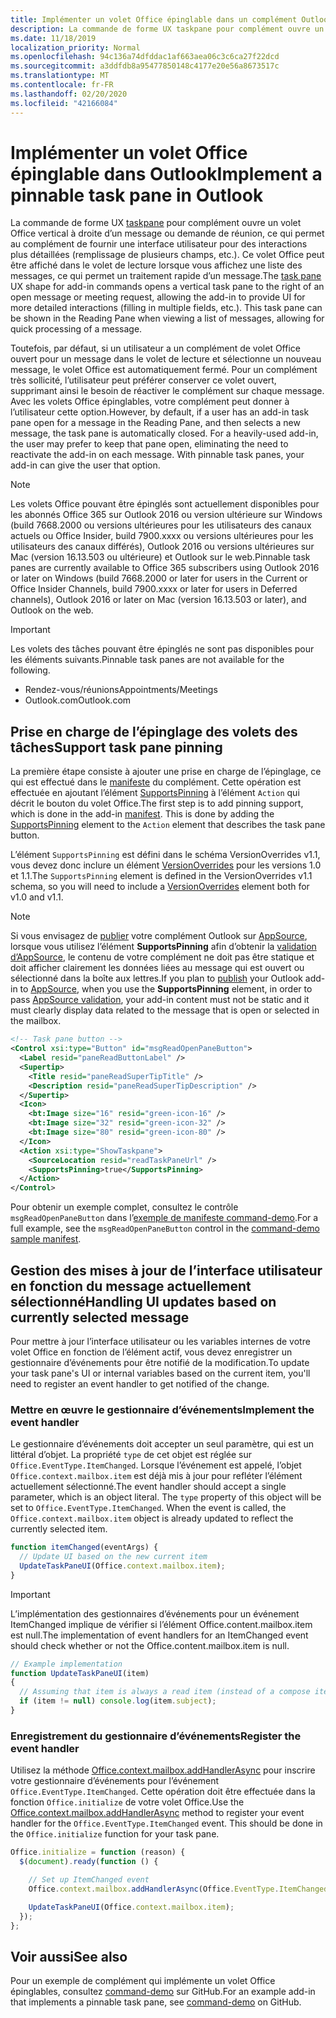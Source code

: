 ```yaml
---
title: Implémenter un volet Office épinglable dans un complément Outlook
description: La commande de forme UX taskpane pour complément ouvre un volet Office vertical à droite d’un message ou demande de réunion, ce qui permet au complément de fournir une interface utilisateur pour des interactions plus détaillées.
ms.date: 11/18/2019
localization_priority: Normal
ms.openlocfilehash: 94c136a74dfddac1af663aea06c3c6ca27f22dcd
ms.sourcegitcommit: a3ddfdb8a95477850148c4177e20e56a8673517c
ms.translationtype: MT
ms.contentlocale: fr-FR
ms.lasthandoff: 02/20/2020
ms.locfileid: "42166084"
---
```

# <a name="implement-a-pinnable-task-pane-in-outlook"></a><span data-ttu-id="f1b2e-103">Implémenter un volet Office épinglable dans Outlook</span><span class="sxs-lookup"><span data-stu-id="f1b2e-103">Implement a pinnable task pane in Outlook</span></span>

<span data-ttu-id="f1b2e-p101">La commande de forme UX [taskpane](add-in-commands-for-outlook.md#launching-a-task-pane) pour complément ouvre un volet Office vertical à droite d’un message ou demande de réunion, ce qui permet au complément de fournir une interface utilisateur pour des interactions plus détaillées (remplissage de plusieurs champs, etc.). Ce volet Office peut être affiché dans le volet de lecture lorsque vous affichez une liste des messages, ce qui permet un traitement rapide d’un message.</span><span class="sxs-lookup"><span data-stu-id="f1b2e-p101">The [task pane](add-in-commands-for-outlook.md#launching-a-task-pane) UX shape for add-in commands opens a vertical task pane to the right of an open message or meeting request, allowing the add-in to provide UI for more detailed interactions (filling in multiple fields, etc.). This task pane can be shown in the Reading Pane when viewing a list of messages, allowing for quick processing of a message.</span></span>

<span data-ttu-id="f1b2e-p102">Toutefois, par défaut, si un utilisateur a un complément de volet Office ouvert pour un message dans le volet de lecture et sélectionne un nouveau message, le volet Office est automatiquement fermé. Pour un complément très sollicité, l’utilisateur peut préférer conserver ce volet ouvert, supprimant ainsi le besoin de réactiver le complément sur chaque message. Avec les volets Office épinglables, votre complément peut donner à l’utilisateur cette option.</span><span class="sxs-lookup"><span data-stu-id="f1b2e-p102">However, by default, if a user has an add-in task pane open for a message in the Reading Pane, and then selects a new message, the task pane is automatically closed. For a heavily-used add-in, the user may prefer to keep that pane open, eliminating the need to reactivate the add-in on each message. With pinnable task panes, your add-in can give the user that option.</span></span>

> [!NOTE]
> <span data-ttu-id="f1b2e-109">Les volets Office pouvant être épinglés sont actuellement disponibles pour les abonnés Office 365 sur Outlook 2016 ou version ultérieure sur Windows (build 7668.2000 ou versions ultérieures pour les utilisateurs des canaux actuels ou Office Insider, build 7900.xxxx ou versions ultérieures pour les utilisateurs des canaux différés), Outlook 2016 ou versions ultérieures sur Mac (version 16.13.503 ou ultérieure) et Outlook sur le web.</span><span class="sxs-lookup"><span data-stu-id="f1b2e-109">Pinnable task panes are currently available to Office 365 subscribers using Outlook 2016 or later on Windows (build 7668.2000 or later for users in the Current or Office Insider Channels, build 7900.xxxx or later for users in Deferred channels), Outlook 2016 or later on Mac (version 16.13.503 or later), and Outlook on the web.</span></span>

> [!IMPORTANT]
> <span data-ttu-id="f1b2e-110">Les volets des tâches pouvant être épinglés ne sont pas disponibles pour les éléments suivants.</span><span class="sxs-lookup"><span data-stu-id="f1b2e-110">Pinnable task panes are not available for the following.</span></span>
> - <span data-ttu-id="f1b2e-111">Rendez-vous/réunions</span><span class="sxs-lookup"><span data-stu-id="f1b2e-111">Appointments/Meetings</span></span>
> - <span data-ttu-id="f1b2e-112">Outlook.com</span><span class="sxs-lookup"><span data-stu-id="f1b2e-112">Outlook.com</span></span>

## <a name="support-task-pane-pinning"></a><span data-ttu-id="f1b2e-113">Prise en charge de l’épinglage des volets des tâches</span><span class="sxs-lookup"><span data-stu-id="f1b2e-113">Support task pane pinning</span></span>

<span data-ttu-id="f1b2e-p103">La première étape consiste à ajouter une prise en charge de l’épinglage, ce qui est effectué dans le [manifeste](manifests.md) du complément. Cette opération est effectuée en ajoutant l’élément [SupportsPinning](../reference/manifest/action.md#supportspinning) à l’élément `Action` qui décrit le bouton du volet Office.</span><span class="sxs-lookup"><span data-stu-id="f1b2e-p103">The first step is to add pinning support, which is done in the add-in [manifest](manifests.md). This is done by adding the [SupportsPinning](../reference/manifest/action.md#supportspinning) element to the `Action` element that describes the task pane button.</span></span>

<span data-ttu-id="f1b2e-116">L’élément `SupportsPinning` est défini dans le schéma VersionOverrides v1.1, vous devez donc inclure un élément [VersionOverrides](../reference/manifest/versionoverrides.md) pour les versions 1.0 et 1.1.</span><span class="sxs-lookup"><span data-stu-id="f1b2e-116">The `SupportsPinning` element is defined in the VersionOverrides v1.1 schema, so you will need to include a [VersionOverrides](../reference/manifest/versionoverrides.md) element both for v1.0 and v1.1.</span></span>

> [!NOTE]
> <span data-ttu-id="f1b2e-117">Si vous envisagez de [publier](../publish/publish.md) votre complément Outlook sur [AppSource](https://appsource.microsoft.com), lorsque vous utilisez l’élément **SupportsPinning** afin d’obtenir la [validation d’AppSource](/office/dev/store/validation-policies), le contenu de votre complément ne doit pas être statique et doit afficher clairement les données liées au message qui est ouvert ou sélectionné dans la boîte aux lettres.</span><span class="sxs-lookup"><span data-stu-id="f1b2e-117">If you plan to [publish](../publish/publish.md) your Outlook add-in to [AppSource](https://appsource.microsoft.com), when you use the **SupportsPinning** element, in order to pass [AppSource validation](/office/dev/store/validation-policies), your add-in content must not be static and it must clearly display data related to the message that is open or selected in the mailbox.</span></span>

```xml
<!-- Task pane button -->
<Control xsi:type="Button" id="msgReadOpenPaneButton">
  <Label resid="paneReadButtonLabel" />
  <Supertip>
    <Title resid="paneReadSuperTipTitle" />
    <Description resid="paneReadSuperTipDescription" />
  </Supertip>
  <Icon>
    <bt:Image size="16" resid="green-icon-16" />
    <bt:Image size="32" resid="green-icon-32" />
    <bt:Image size="80" resid="green-icon-80" />
  </Icon>
  <Action xsi:type="ShowTaskpane">
    <SourceLocation resid="readTaskPaneUrl" />
    <SupportsPinning>true</SupportsPinning>
  </Action>
</Control>
```

<span data-ttu-id="f1b2e-118">Pour obtenir un exemple complet, consultez le contrôle `msgReadOpenPaneButton` dans l’[exemple de manifeste command-demo](https://github.com/OfficeDev/outlook-add-in-command-demo/blob/master/command-demo-manifest.xml).</span><span class="sxs-lookup"><span data-stu-id="f1b2e-118">For a full example, see the `msgReadOpenPaneButton` control in the [command-demo sample manifest](https://github.com/OfficeDev/outlook-add-in-command-demo/blob/master/command-demo-manifest.xml).</span></span>

## <a name="handling-ui-updates-based-on-currently-selected-message"></a><span data-ttu-id="f1b2e-119">Gestion des mises à jour de l’interface utilisateur en fonction du message actuellement sélectionné</span><span class="sxs-lookup"><span data-stu-id="f1b2e-119">Handling UI updates based on currently selected message</span></span>

<span data-ttu-id="f1b2e-120">Pour mettre à jour l’interface utilisateur ou les variables internes de votre volet Office en fonction de l’élément actif, vous devez enregistrer un gestionnaire d’événements pour être notifié de la modification.</span><span class="sxs-lookup"><span data-stu-id="f1b2e-120">To update your task pane's UI or internal variables based on the current item, you'll need to register an event handler to get notified of the change.</span></span>

### <a name="implement-the-event-handler"></a><span data-ttu-id="f1b2e-121">Mettre en œuvre le gestionnaire d’événements</span><span class="sxs-lookup"><span data-stu-id="f1b2e-121">Implement the event handler</span></span>

<span data-ttu-id="f1b2e-p104">Le gestionnaire d’événements doit accepter un seul paramètre, qui est un littéral d’objet. La propriété `type` de cet objet est réglée sur `Office.EventType.ItemChanged`. Lorsque l’événement est appelé, l’objet `Office.context.mailbox.item` est déjà mis à jour pour refléter l’élément actuellement sélectionné.</span><span class="sxs-lookup"><span data-stu-id="f1b2e-p104">The event handler should accept a single parameter, which is an object literal. The `type` property of this object will be set to `Office.EventType.ItemChanged`. When the event is called, the `Office.context.mailbox.item` object is already updated to reflect the currently selected item.</span></span>

```js
function itemChanged(eventArgs) {
  // Update UI based on the new current item
  UpdateTaskPaneUI(Office.context.mailbox.item);
}
```

> [!IMPORTANT]
> <span data-ttu-id="f1b2e-125">L’implémentation des gestionnaires d’événements pour un événement ItemChanged implique de vérifier si l’élément Office.content.mailbox.item est null.</span><span class="sxs-lookup"><span data-stu-id="f1b2e-125">The implementation of event handlers for an ItemChanged event should check whether or not the Office.content.mailbox.item is null.</span></span>
>
> ```js
> // Example implementation
> function UpdateTaskPaneUI(item)
> {
>   // Assuming that item is always a read item (instead of a compose item).
>   if (item != null) console.log(item.subject);
> }
> ```

### <a name="register-the-event-handler"></a><span data-ttu-id="f1b2e-126">Enregistrement du gestionnaire d’événements</span><span class="sxs-lookup"><span data-stu-id="f1b2e-126">Register the event handler</span></span>

<span data-ttu-id="f1b2e-p105">Utilisez la méthode [Office.context.mailbox.addHandlerAsync](../reference/objectmodel/preview-requirement-set/office.context.mailbox.md#methods) pour inscrire votre gestionnaire d’événements pour l’événement `Office.EventType.ItemChanged`. Cette opération doit être effectuée dans la fonction `Office.initialize` de votre volet Office.</span><span class="sxs-lookup"><span data-stu-id="f1b2e-p105">Use the [Office.context.mailbox.addHandlerAsync](../reference/objectmodel/preview-requirement-set/office.context.mailbox.md#methods) method to register your event handler for the `Office.EventType.ItemChanged` event. This should be done in the `Office.initialize` function for your task pane.</span></span>

```js
Office.initialize = function (reason) {
  $(document).ready(function () {

    // Set up ItemChanged event
    Office.context.mailbox.addHandlerAsync(Office.EventType.ItemChanged, itemChanged);

    UpdateTaskPaneUI(Office.context.mailbox.item);
  });
};
```

## <a name="see-also"></a><span data-ttu-id="f1b2e-129">Voir aussi</span><span class="sxs-lookup"><span data-stu-id="f1b2e-129">See also</span></span>

<span data-ttu-id="f1b2e-130">Pour un exemple de complément qui implémente un volet Office épinglables, consultez [command-demo](https://github.com/OfficeDev/outlook-add-in-command-demo) sur GitHub.</span><span class="sxs-lookup"><span data-stu-id="f1b2e-130">For an example add-in that implements a pinnable task pane, see [command-demo](https://github.com/OfficeDev/outlook-add-in-command-demo) on GitHub.</span></span>
